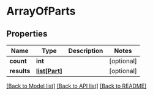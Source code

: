 # ArrayOfParts

## Properties
Name | Type | Description | Notes
------------ | ------------- | ------------- | -------------
**count** | **int** |  | [optional] 
**results** | [**list[Part]**](Part.md) |  | [optional] 

[[Back to Model list]](../README.md#documentation-for-models) [[Back to API list]](../README.md#documentation-for-api-endpoints) [[Back to README]](../README.md)


